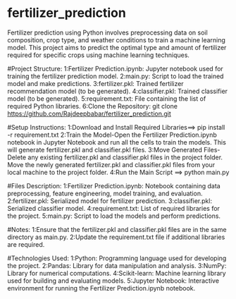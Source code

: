 # fertilizer_prediction
Fertilizer prediction using Python involves preprocessing data on soil composition, crop type, and weather conditions to train a machine learning model. This project aims to predict the optimal type and amount of fertilizer required for specific crops using machine learning techniques.


#Project Structure: 1:Fertilizer Prediction.ipynb: Jupyter notebook used for training the fertilizer prediction model. 
2:main.py: Script to load the trained model and make predictions. 
3:fertilizer.pkl: Trained fertilizer recommendation model (to be generated). 4:classifier.pkl: Trained classifier model (to be generated). 
5:requirement.txt: File containing the list of required Python libraries. 
6:Clone the Repository: git clone https://github.com/Rajdeepbabar/fertilizer_prediction.git

#Setup Instructions: 1:Download and Install Required Libraries==> pip install -r requirement.txt 
2:Train the Model-Open the Fertilizer Prediction.ipynb notebook in Jupyter Notebook and run all the cells to train the models. This will generate fertilizer.pkl and classifier.pkl files. 
3:Move Generated Files-Delete any existing fertilizer.pkl and classifier.pkl files in the project folder. Move the newly generated fertilizer.pkl and classifier.pkl files from your local machine to the project folder. 4:Run the Main Script ==> python main.py

#Files Description: 1:Fertilizer Prediction.ipynb: Notebook containing data preprocessing, feature engineering, model training, and evaluation. 
2:fertilizer.pkl: Serialized model for fertilizer prediction. 
3:classifier.pkl: Serialized classifier model. 
4:requirement.txt: List of required libraries for the project. 5:main.py: Script to load the models and perform predictions.

#Notes: 1:Ensure that the fertilizer.pkl and classifier.pkl files are in the same directory as main.py. 
2:Update the requirement.txt file if additional libraries are required.

#Technologies Used: 1:Python: Programming language used for developing the project. 
2:Pandas: Library for data manipulation and analysis.
3:NumPy: Library for numerical computations.
4:Scikit-learn: Machine learning library used for building and evaluating models. 
5:Jupyter Notebook: Interactive environment for running the Fertilizer Prediction.ipynb notebook.


